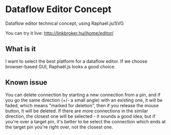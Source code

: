 # Dataflow Editor Concept

Dataflow editor technical concept, using Raphaël.js/SVG

You can try it live: http://linkbroker.hu/ihome/editor/

## What is it ##

I want to select the best platform for a dataflow editor. 
If we choose browser-based GUI, Raphaël.js looks a good choice.

## Known issue ##

You can delete connection by starting a new connection from 
a pin, and if you go the same direction (+/- a small angle) with an 
existing one, it will be faded, which means "marked for deletion", then 
if you release the mouse button, it will be deleted. If there are more 
connections in the similar direction, the closest one will be selected -
it sounds a good idea, but if you're over a target pin, it's better 
to be select the connection which ends at the target pin you're right 
over, not the closest one.
